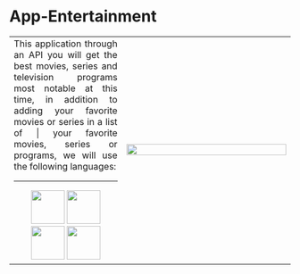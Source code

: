 # App-Entertainment
 <table>
  <td align="justify" width=40%>
  This application through an API you will get the best movies, series and television programs most notable at this time, in addition to adding your favorite movies or series in a list of |   your favorite movies, series or programs, we will use the following languages:
   <hr>
   <div align="center">
     <img src="https://i.ibb.co/pKKrwn3/javascript-js-icon-2048x2048-nyxvtvk0.png" witdh="60px" height="60px">
     <img src="https://i.ibb.co/tL1v6Jt/html-5.png" witdh="60px" height="60px">
     <img src="https://i.ibb.co/j86Drxg/css-3.png" witdh="60px" height="60px">
     <img src="https://nexwebsites.com/images/blog/api.png" witdh="60px" height="60px">
   </div>
  </td>
  <td width=60%>
   <img src="https://media0.giphy.com/media/XZ0lh4zVU9fOuBAZK5/200.gif?cid=6c09b952lnl3etuaq2qsnw8dfumf8mza39ro1vytx56025kd&ep=v1_gifs_search&rid=200.gif&ct=g" width = 100% height=40%">
  </td>
 </table>
